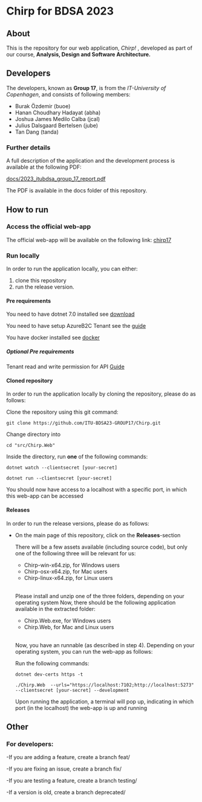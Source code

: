 # Chirp for BDSA 2023

## About
This is the repository for our web application, <i>Chirp!</i> , developed as part of our course, <b>Analysis, Design and Software Architecture.</b>

## Developers
The developers, known as <b>Group 17</b>, is from the <i>IT-University of Copenhagen</i>, and consists of following members: 

- Burak Özdemir (buoe)
- Hanan Choudhary Hadayat (abha)
- Joshua James Medilo Calba (jcal)
- Julius Dalsgaard Bertelsen (jube)
- Tan Dang (tanda)

### Further details</h3>
A full description of the application and the development process is available at the following PDF: 

[docs/2023_itubdsa_group_17_report.pdf](https://github.com/ITU-BDSA23-GROUP17/Chirp/blob/main/docs/2023_itubdsa_group_17_report.pdf)

The PDF is available in the docs folder of this repository.

## How to run

### Access the official web-app
The official web-app will be available on the following link: [chirp17](https://bdsagroup17chirprazor.azurewebsites.net/)

### Run locally

In order to run the application locally, you can either:

1. clone this repository
2. run the release version.

#### Pre requirements  

You need to have dotnet 7.0 installed see [download](https://dotnet.microsoft.com/en-us/download/dotnet/7.0)

You need to have setup AzureB2C Tenant see the [guide](https://learn.microsoft.com/en-us/azure/active-directory-b2c/tutorial-create-tenant)

You have docker installed see [docker](https://www.docker.com/products/docker-desktop/)

##### Optional Pre requirements  

Tenant read and write permission for API [Guide](https://learn.microsoft.com/en-us/azure/active-directory-b2c/add-web-api-application?tabs=app-reg-ga)


#### Cloned repository</h4>
In order to run the application locally by cloning the repository, please do as follows:

 Clone the repository using this git command:
 ```
 git clone https://github.com/ITU-BDSA23-GROUP17/Chirp.git
 ```
 Change directory into 
  ```
  cd "src/Chirp.Web"
  ```
 Inside the directory, run <b>one</b> of the following commands: </li>
  ```
  dotnet watch --clientsecret [your-secret]
  ```
  ```
  dotnet run --clientsecret [your-secret]
  ``` 
  
  You should now have access to a localhost with a specific port, in which this web-app can be accessed


#### Releases
In order to run the release versions, please do as follows:

- On the main page of this repository, click on the <b>Releases</b>-section</li>
There will be a few assets available (including source code), but only one of the following three will be relevant for us:</li>
 
  - Chirp-win-x64.zip</i>, for Windows users</li>  
  - Chirp-osx-x64.zip</i>, for Mac users</li>
  - Chirp-linux-x64.zip</i>, for Linux users</li>  <br>
    
  Please install and unzip one of the three folders, depending on your operating system</li>
  Now, there should be the following application available in the extracted folder:</li><br>

    - Chirp.Web.exe</i>, for Windows users</li>  
    - Chirp.Web</i>, for Mac and Linux users</li> <br>
  

  Now, you have an runnable (as described in step 4). Depending on your operating system, you can run the web-app as follows: </li>

  Run the following commands:
     ```
     dotnet dev-certs https -t
     ```

     ```
     ./Chirp.Web  --urls="https://localhost:7102;http://localhost:5273" --clientsecret [your-secret] --development
     ```
       
  Upon running the application, a terminal will pop up, indicating in which port (in the localhost) the web-app is up and running

## Other

### For developers:

-If you are adding a feature, create a branch feat/<feat-name>

-If you are fixing an issue, create a branch fix/<fix-name>

-If you are testing a feature, create a branch testing/<feat-name>

-If a version is old, create a branch deprecated/<old-deprecated-version-name>


